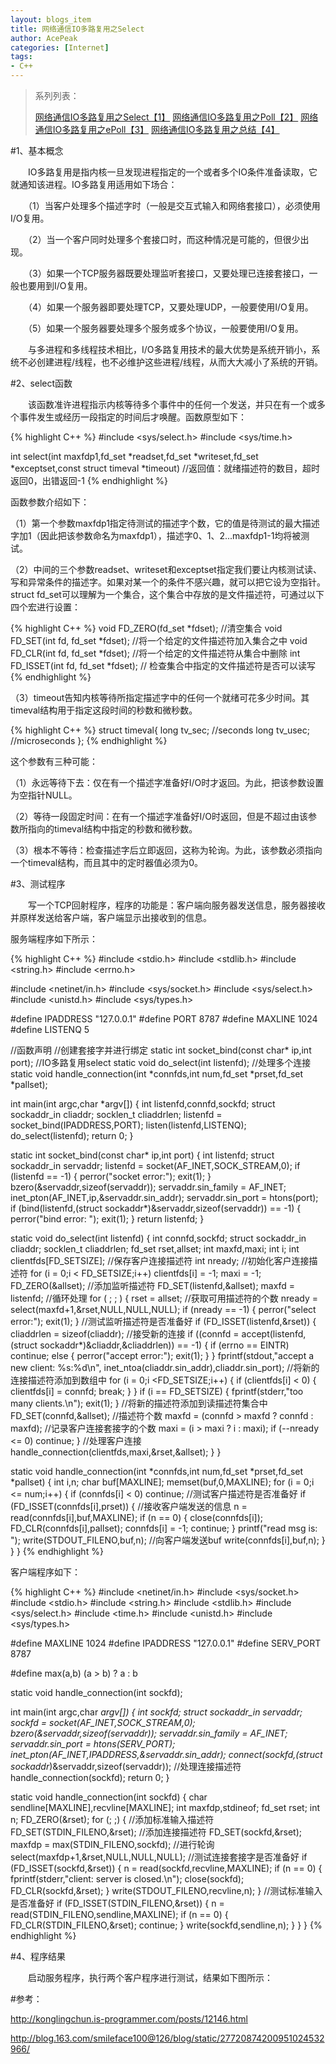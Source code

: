 ```yaml
---
layout: blogs_item
title: 网络通信IO多路复用之Select
author: AcePeak
categories: [Internet]
tags: 
- C++
---
```


> 系列列表：
> 
> [网络通信IO多路复用之Select【1】]({{site.url}}/blogs/2012/05/18/net-select/)
> [网络通信IO多路复用之Poll【2】]({{site.url}}/blogs/2012/05/19/net-poll/)
> [网络通信IO多路复用之ePoll【3】]({{site.url}}/blogs/2012/05/20/net-epoll/)
> [网络通信IO多路复用之总结【4】]({{site.url}}/blogs/2012/05/21/net-select-poll-epoll/)


#1、基本概念

　　IO多路复用是指内核一旦发现进程指定的一个或者多个IO条件准备读取，它就通知该进程。IO多路复用适用如下场合：

　　（1）当客户处理多个描述字时（一般是交互式输入和网络套接口），必须使用I/O复用。

　　（2）当一个客户同时处理多个套接口时，而这种情况是可能的，但很少出现。

　　（3）如果一个TCP服务器既要处理监听套接口，又要处理已连接套接口，一般也要用到I/O复用。

　　（4）如果一个服务器即要处理TCP，又要处理UDP，一般要使用I/O复用。

　　（5）如果一个服务器要处理多个服务或多个协议，一般要使用I/O复用。

　　与多进程和多线程技术相比，I/O多路复用技术的最大优势是系统开销小，系统不必创建进程/线程，也不必维护这些进程/线程，从而大大减小了系统的开销。

#2、select函数

　　该函数准许进程指示内核等待多个事件中的任何一个发送，并只在有一个或多个事件发生或经历一段指定的时间后才唤醒。函数原型如下：

{% highlight C++ %}
#include <sys/select.h>
#include <sys/time.h>

int select(int maxfdp1,fd_set *readset,fd_set *writeset,fd_set *exceptset,const struct timeval *timeout)
//返回值：就绪描述符的数目，超时返回0，出错返回-1
{% endhighlight %}


函数参数介绍如下：

（1）第一个参数maxfdp1指定待测试的描述字个数，它的值是待测试的最大描述字加1（因此把该参数命名为maxfdp1），描述字0、1、2...maxfdp1-1均将被测试。

（2）中间的三个参数readset、writeset和exceptset指定我们要让内核测试读、写和异常条件的描述字。如果对某一个的条件不感兴趣，就可以把它设为空指针。struct fd_set可以理解为一个集合，这个集合中存放的是文件描述符，可通过以下四个宏进行设置：

{% highlight C++ %}
void FD_ZERO(fd_set *fdset);           //清空集合
void FD_SET(int fd, fd_set *fdset);   //将一个给定的文件描述符加入集合之中
void FD_CLR(int fd, fd_set *fdset);   //将一个给定的文件描述符从集合中删除
int FD_ISSET(int fd, fd_set *fdset);   // 检查集合中指定的文件描述符是否可以读写 
{% endhighlight %}

（3）timeout告知内核等待所指定描述字中的任何一个就绪可花多少时间。其timeval结构用于指定这段时间的秒数和微秒数。

{% highlight C++ %}
struct timeval{
	long tv_sec;   //seconds
	long tv_usec;  //microseconds
};
{% endhighlight %}

这个参数有三种可能：

（1）永远等待下去：仅在有一个描述字准备好I/O时才返回。为此，把该参数设置为空指针NULL。

（2）等待一段固定时间：在有一个描述字准备好I/O时返回，但是不超过由该参数所指向的timeval结构中指定的秒数和微秒数。

（3）根本不等待：检查描述字后立即返回，这称为轮询。为此，该参数必须指向一个timeval结构，而且其中的定时器值必须为0。

#3、测试程序

　　写一个TCP回射程序，程序的功能是：客户端向服务器发送信息，服务器接收并原样发送给客户端，客户端显示出接收到的信息。

服务端程序如下所示：

{% highlight C++ %}
#include <stdio.h>
#include <stdlib.h>
#include <string.h>
#include <errno.h>

#include <netinet/in.h>
#include <sys/socket.h>
#include <sys/select.h>
#include <unistd.h>
#include <sys/types.h>

#define IPADDRESS   "127.0.0.1"
#define PORT        8787
#define MAXLINE     1024
#define LISTENQ     5

//函数声明
//创建套接字并进行绑定
static int socket_bind(const char* ip,int port);
//IO多路复用select
static void do_select(int listenfd);
//处理多个连接
static void handle_connection(int *connfds,int num,fd_set *prset,fd_set *pallset);

int main(int argc,char *argv[])
{
    int  listenfd,connfd,sockfd;
    struct sockaddr_in cliaddr;
    socklen_t cliaddrlen;
    listenfd = socket_bind(IPADDRESS,PORT);
    listen(listenfd,LISTENQ);
    do_select(listenfd);
    return 0;
}

static int socket_bind(const char* ip,int port)
{
    int  listenfd;
    struct sockaddr_in servaddr;
    listenfd = socket(AF_INET,SOCK_STREAM,0);
    if (listenfd == -1)
    {
        perror("socket error:");
        exit(1);
    }
    bzero(&servaddr,sizeof(servaddr));
    servaddr.sin_family = AF_INET;
    inet_pton(AF_INET,ip,&servaddr.sin_addr);
    servaddr.sin_port = htons(port);
    if (bind(listenfd,(struct sockaddr*)&servaddr,sizeof(servaddr)) == -1)
    {
        perror("bind error: ");
        exit(1);
    }
    return listenfd;
}

static void do_select(int listenfd)
{
    int  connfd,sockfd;
    struct sockaddr_in cliaddr;
    socklen_t cliaddrlen;
    fd_set  rset,allset;
    int maxfd,maxi;
    int i;
    int clientfds[FD_SETSIZE];  //保存客户连接描述符
    int nready;
    //初始化客户连接描述符
    for (i = 0;i < FD_SETSIZE;i++)
        clientfds[i] = -1;
    maxi = -1;
    FD_ZERO(&allset);
    //添加监听描述符
    FD_SET(listenfd,&allset);
    maxfd = listenfd;
    //循环处理
    for ( ; ; )
    {
        rset = allset;
        //获取可用描述符的个数
        nready = select(maxfd+1,&rset,NULL,NULL,NULL);
        if (nready == -1)
        {
            perror("select error:");
            exit(1);
        }
        //测试监听描述符是否准备好
        if (FD_ISSET(listenfd,&rset))
        {
            cliaddrlen = sizeof(cliaddr);
            //接受新的连接
            if ((connfd = accept(listenfd,(struct sockaddr*)&cliaddr,&cliaddrlen)) == -1)
            {
                if (errno == EINTR)
                    continue;
                else
                {
                   perror("accept error:");
                   exit(1);
                }
            }
            fprintf(stdout,"accept a new client: %s:%d\n", inet_ntoa(cliaddr.sin_addr),cliaddr.sin_port);
            //将新的连接描述符添加到数组中
            for (i = 0;i <FD_SETSIZE;i++)
            {
                if (clientfds[i] < 0)
                {
                    clientfds[i] = connfd;
                    break;
                }
            }
            if (i == FD_SETSIZE)
            {
                fprintf(stderr,"too many clients.\n");
                exit(1);
            }
            //将新的描述符添加到读描述符集合中
            FD_SET(connfd,&allset);
            //描述符个数
            maxfd = (connfd > maxfd ? connfd : maxfd);
            //记录客户连接套接字的个数
            maxi = (i > maxi ? i : maxi);
            if (--nready <= 0)
                continue;
        }
        //处理客户连接
        handle_connection(clientfds,maxi,&rset,&allset);
    }
}

static void handle_connection(int *connfds,int num,fd_set *prset,fd_set *pallset)
{
    int i,n;
    char buf[MAXLINE];
    memset(buf,0,MAXLINE);
    for (i = 0;i <= num;i++)
    {
        if (connfds[i] < 0)
            continue;
        //测试客户描述符是否准备好
        if (FD_ISSET(connfds[i],prset))
        {
            //接收客户端发送的信息
            n = read(connfds[i],buf,MAXLINE);
            if (n == 0)
            {
                close(connfds[i]);
                FD_CLR(connfds[i],pallset);
                connfds[i] = -1;
                continue;
            }
            printf("read msg is: ");
            write(STDOUT_FILENO,buf,n);
            //向客户端发送buf
            write(connfds[i],buf,n);
        }
    }
}
{% endhighlight %}


客户端程序如下：

{% highlight C++ %}
#include <netinet/in.h>
#include <sys/socket.h>
#include <stdio.h>
#include <string.h>
#include <stdlib.h>
#include <sys/select.h>
#include <time.h>
#include <unistd.h>
#include <sys/types.h>

#define MAXLINE     1024
#define IPADDRESS   "127.0.0.1"
#define SERV_PORT   8787

#define max(a,b) (a > b) ? a : b

static void handle_connection(int sockfd);

int main(int argc,char *argv[])
{
    int                 sockfd;
    struct sockaddr_in  servaddr;
    sockfd = socket(AF_INET,SOCK_STREAM,0);
    bzero(&servaddr,sizeof(servaddr));
    servaddr.sin_family = AF_INET;
    servaddr.sin_port = htons(SERV_PORT);
    inet_pton(AF_INET,IPADDRESS,&servaddr.sin_addr);
    connect(sockfd,(struct sockaddr*)&servaddr,sizeof(servaddr));
    //处理连接描述符
    handle_connection(sockfd);
    return 0;
}

static void handle_connection(int sockfd)
{
    char    sendline[MAXLINE],recvline[MAXLINE];
    int     maxfdp,stdineof;
    fd_set  rset;
    int n;
    FD_ZERO(&rset);
    for (; ;)
    {
        //添加标准输入描述符
        FD_SET(STDIN_FILENO,&rset);
        //添加连接描述符
        FD_SET(sockfd,&rset);
        maxfdp = max(STDIN_FILENO,sockfd);
        //进行轮询
        select(maxfdp+1,&rset,NULL,NULL,NULL);
        //测试连接套接字是否准备好
        if (FD_ISSET(sockfd,&rset))
        {
            n = read(sockfd,recvline,MAXLINE);
            if (n == 0)
            {
                    fprintf(stderr,"client: server is closed.\n");
                    close(sockfd);
                    FD_CLR(sockfd,&rset);
            }
            write(STDOUT_FILENO,recvline,n);
        }
        //测试标准输入是否准备好
        if (FD_ISSET(STDIN_FILENO,&rset))
        {
            n = read(STDIN_FILENO,sendline,MAXLINE);
            if (n  == 0)
            {
                FD_CLR(STDIN_FILENO,&rset);
                continue;
            }
            write(sockfd,sendline,n);
        }
    }
}
{% endhighlight %}


#4、程序结果

　　启动服务程序，执行两个客户程序进行测试，结果如下图所示：







#参考：

http://konglingchun.is-programmer.com/posts/12146.html

http://blog.163.com/smileface100@126/blog/static/27720874200951024532966/